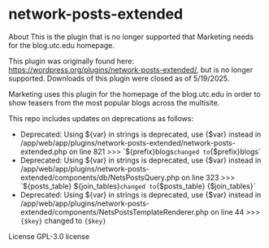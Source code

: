 # network-posts-extended
 About  This is the plugin that is no longer supported that Marketing needs for the blog.utc.edu homepage. 

This plugin was originally found here: https://wordpress.org/plugins/network-posts-extended/, but is no longer supported. Downloads of this plugin were closed as of 5/19/2025.

Marketing uses this plugin for the homepage of the blog.utc.edu in order to show teasers from the most popular blogs across the multisite.

This repo includes updates on deprecations as follows:

- Deprecated: Using ${var} in strings is deprecated, use {$var} instead in /app/web/app/plugins/network-posts-extended/network-posts-extended.php on line 821 >>> `${prefix}blogs` changed to `{$prefix}blogs`
- Deprecated: Using ${var} in strings is deprecated, use {$var} instead in /app/web/app/plugins/network-posts-extended/components/db/NetsPostsQuery.php on line 323 >>> `${posts_table} ${join_tables}` changed to `{$posts_table} {$join_tables}`
- Deprecated: Using ${var} in strings is deprecated, use {$var} instead in /app/web/app/plugins/network-posts-extended/components/NetsPostsTemplateRenderer.php on line 44 >>> `{$key}` changed to `{$key}`

License GPL-3.0 license 
